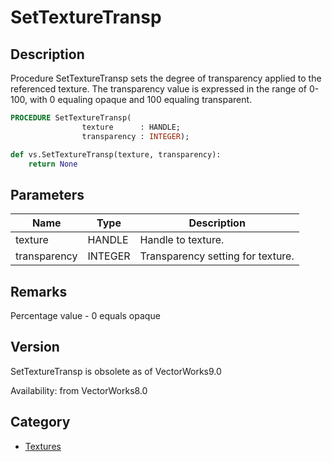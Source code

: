 # SetTextureTransp

## Description
Procedure SetTextureTransp sets the degree of transparency applied to the referenced texture.  The transparency value is expressed in the range of 0-100, with 0 equaling opaque and 100 equaling transparent.

```pascal
PROCEDURE SetTextureTransp(
				texture      : HANDLE;
				transparency : INTEGER);
```

```python
def vs.SetTextureTransp(texture, transparency):
    return None
```

## Parameters
|Name|Type|Description|
|---|---|---|
|texture|HANDLE|Handle to texture.|
|transparency|INTEGER|Transparency setting for texture.|

## Remarks
Percentage value - 0 equals opaque

## Version
SetTextureTransp is obsolete as of VectorWorks9.0<P>


Availability: from VectorWorks8.0

## Category
* [Textures](../Categories/Textures.md)
